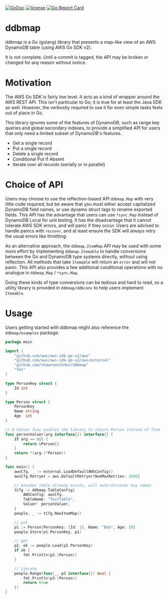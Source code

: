 [![GoDoc](https://godoc.org/github.com/shawnsmithdev/ddbmap?status.png)](https://godoc.org/github.com/shawnsmithdev/ddbmap)
[![license](http://img.shields.io/badge/license-MIT-red.svg?style=flat)](https://raw.githubusercontent.com/shawnsmithdev/ddbmap/master/LICENSE)
[![Go Report Card](https://goreportcard.com/badge/github.com/shawnsmithdev/ddbmap)](https://goreportcard.com/report/github.com/shawnsmithdev/ddbmap)

# ddbmap
ddbmap is a Go (golang) library that presents a map-like view of an AWS DynamoDB table (using AWS Go SDK v2).

It is not complete. Until a commit is tagged, the API may be broken or changed for any reason without notice.

# Motivation
The AWS Go SDK is fairly low level. It acts as a kind of wrapper around the AWS REST API.
This isn't particular to Go; it is true for at least the Java SDK as well. However, the verbosity required to use it
for even simple tasks feels out of place in Go.

This library ignores some of the features of DynamoDB, such as range key queries and global secondary indexes,
to provide a simplified API for users that only need a limited subset of DynamoDB's features.

* Get a single record
* Put a single record
* Delete a single record
* Conditional Put If Absent
* Iterate over all records (serially or in parallel)

# Choice of API
Users may choose to use the reflection-based API `ddbmap.Map` with very little code required, but be aware that
you must either accept capitalized DynamoDB field names, or use dynamo struct tags to rename exported fields.
This API has the advantage that users can use `*sync.Map` instead of DynamoDB Local for unit testing.
It has the disadvantage that it cannot tolerate AWS SDK errors, and will panic if they occur. Users are advised to
handle panics with `recover`, and at least ensure the SDK will always retry the usual errors like throttling.

As an alternative approach, the `ddbmap.ItemMap` API may be used with some more effort by implementing `ddbmap.Itemable`
to handle conversions between the Go and DynamoDB type systems directly, without using reflection.
All methods that take `Itemable` will return an `error` and will not panic. This API also provides a few additional
conditional operations with no analogue in `ddbmap.Map` / `*sync.Map`.

Doing these kinds of type conversions can be tedious and hard to read, so a utility library is provided
in `ddbmap/ddbconv` to help users implement `Itemable`.

# Usage
Users getting started with ddbmap might also reference the `ddbmap/examples` package.

```go
package main

import (
    "github.com/aws/aws-sdk-go-v2/aws"
    "github.com/aws/aws-sdk-go-v2/aws/external"
    "github.com/shawnsmithdev/ddbmap"
    "fmt"
)

type PersonKey struct {
    Id int
}

type Person struct {
    PersonKey
    Name string
    Age  int
}

// A Valuer func enables the library to return Person instead of Item
func personValuer(arg interface{}) interface{} {
    if arg == nil {
        return &Person{}
    }
    return *(arg.(*Person))
}

func main() {
    awsCfg, _ := external.LoadDefaultAWSConfig()
    awsCfg.Retryer = aws.DefaultRetryer{NumMaxRetries: 1000}

    // Assumes table already exists, will auto-discover key names
    tCfg := ddbmap.TableConfig{
        AWSConfig: awsCfg,
        TableName: "TestTable",
        Valuer: personValuer,
    }
    people, _ := tCfg.NewItemMap()

    // put
    p1 := Person{PersonKey: {Id: 1}, Name: "Bob", Age: 20}
    people.Store(p1.PersonKey, p1)

    // get
    p2, ok := people.Load(p2.PersonKey)
    if ok {
        fmt.Println(p2.(Person))
    }

    // iterate
    people.Range(func(_, p3 interface{}) bool {
        fmt.Println(p3.(Person))
        return true
    })
}
```

